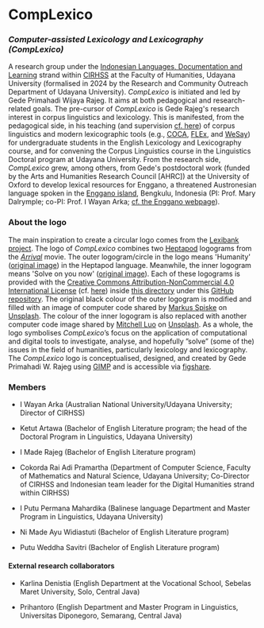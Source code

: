 # CompLexico

### *Computer-assisted Lexicology and Lexicography (CompLexico)*

A research group under the [Indonesian Languages, Documentation and Learning](https://www.cirhss.org/our-research/indonesian-languages-documentation-and-learning/) strand within [CIRHSS](https://www.cirhss.org/) at the Faculty of Humanities, Udayana University (formalised in 2024 by the Research and Community Outreach Department of Udayana University). *CompLexico* is initiated and led by Gede Primahadi Wijaya Rajeg. It aims at both pedagogical and research-related goals. The pre-cursor of *CompLexico* is Gede Rajeg's research interest in corpus linguistics and lexicology. This is manifested, from the pedagogical side, in his teaching (and supervision [cf. here](https://github.com/complexico/anger-mad-coca/blob/main/README.md)) of corpus linguistics and modern lexicographic tools (e.g., [COCA](https://www.english-corpora.org/coca/), [FLEx](https://software.sil.org/fieldworks/), and [WeSay](https://software.sil.org/wesay/)) for undergraduate students in the English Lexicology and Lexicography course, and for convening the Corpus Linguistics course in the Linguistics Doctoral program at Udayana University. From the research side, *CompLexico* grew, among others, from Gede's postdoctoral work (funded by the Arts and Humanities Research Council [AHRC]) at the University of Oxford to develop lexical resources for Enggano, a threatened Austronesian language spoken in the [Enggano island](https://maps.app.goo.gl/9TZcjHvqeQWNcuUA7), Bengkulu, Indonesia (PI: Prof. Mary Dalrymple; co-PI: Prof. I Wayan Arka; [cf. the Enggano webpage](https://enggano.ling-phil.ox.ac.uk/)).

### About the logo

The main inspiration to create a circular logo comes from the [Lexibank project](https://lexibank.clld.org/). The logo of *CompLexico* combines two [Heptapod](https://aliens.fandom.com/wiki/Heptapod) logograms from the [*Arrival*](https://www.imdb.com/title/tt2543164/) movie. The outer logogram/circle in the logo means 'Humanity' ([original image](https://github.com/WolframResearch/Arrival-Movie-Live-Coding/blob/master/ScriptLogoJpegs/Humanity1.jpg)) in the Heptapod language. Meanwhile, the inner logogram means 'Solve on you now' ([original image](https://github.com/WolframResearch/Arrival-Movie-Live-Coding/blob/master/ScriptLogoJpegs/SolveOnYouNow1.jpg)). Each of these logograms is provided with the [Creative Commons Attribution-NonCommercial 4.0 International License](http://creativecommons.org/licenses/by-nc/4.0/) (cf. [here](https://github.com/WolframResearch/Arrival-Movie-Live-Coding/blob/master/COPYING.md)) inside [this directory](https://github.com/WolframResearch/Arrival-Movie-Live-Coding/tree/master/ScriptLogoJpegs) under this [GitHub repository](https://github.com/WolframResearch/Arrival-Movie-Live-Coding/tree/master). The original black colour of the outer logogram is modified and filled with an image of computer code shared by [Markus Spiske](https://unsplash.com/@markusspiske?utm_content=creditCopyText&utm_medium=referral&utm_source=unsplash) on [Unsplash](https://unsplash.com/photos/matrix-movie-still-iar-afB0QQw?utm_content=creditCopyText&utm_medium=referral&utm_source=unsplash). The colour of the inner logogram is also replaced with another computer code image shared by [Mitchell Luo](https://unsplash.com/@mitchel3uo?utm_content=creditCopyText&utm_medium=referral&utm_source=unsplash) on [Unsplash](https://unsplash.com/photos/black-and-white-striped-textile-FWoq_ldWlNQ?utm_content=creditCopyText&utm_medium=referral&utm_source=unsplash). As a whole, the logo symbolises *CompLexico*’s focus on the application of computational and digital tools to investigate, analyse, and hopefully ”solve” (some of the) issues in the field of humanities, particularly lexicology and lexicography. The *CompLexico* logo is conceptualised, designed, and created by Gede Primahadi W. Rajeg using [GIMP](https://www.gimp.org/) and is accessible via [figshare](https://doi.org/10.6084/m9.figshare.25744971).



### Members

- I Wayan Arka (Australian National University/Udayana University; Director of CIRHSS)

- Ketut Artawa (Bachelor of English Literature program; the head of the Doctoral Program in Linguistics, Udayana University)

- I Made Rajeg (Bachelor of English Literature program)

- Cokorda Rai Adi Pramartha (Department of Computer Science, Faculty of Mathematics and Natural Science, Udayana University; Co-Director of CIRHSS and Indonesian team leader for the Digital Humanities strand within CIRHSS)

- I Putu Permana Mahardika (Balinese language Department and Master Program in Linguistics, Udayana University)

- Ni Made Ayu Widiastuti (Bachelor of English Literature program)

- Putu Weddha Savitri (Bachelor of English Literature program)

#### External research collaborators

- Karlina Denistia (English Department at the Vocational School, Sebelas Maret University, Solo, Central Java)

- Prihantoro (English Department and Master Program in Linguistics, Universitas Diponegoro, Semarang, Central Java)
